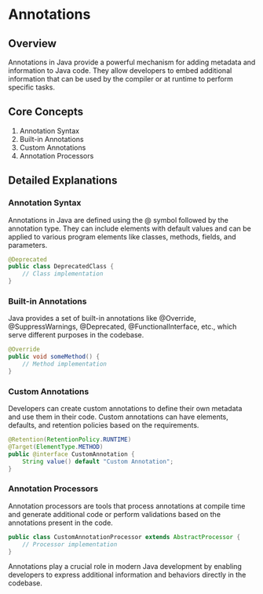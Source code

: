 # Annotations

## Overview
Annotations in Java provide a powerful mechanism for adding metadata and information to Java code. They allow developers to embed additional information that can be used by the compiler or at runtime to perform specific tasks.

## Core Concepts
1. Annotation Syntax
2. Built-in Annotations
3. Custom Annotations
4. Annotation Processors

## Detailed Explanations

### Annotation Syntax
Annotations in Java are defined using the @ symbol followed by the annotation type. They can include elements with default values and can be applied to various program elements like classes, methods, fields, and parameters.

```java
@Deprecated
public class DeprecatedClass {
    // Class implementation
}
```

### Built-in Annotations
Java provides a set of built-in annotations like @Override, @SuppressWarnings, @Deprecated, @FunctionalInterface, etc., which serve different purposes in the codebase.

```java
@Override
public void someMethod() {
    // Method implementation
}
```

### Custom Annotations
Developers can create custom annotations to define their own metadata and use them in their code. Custom annotations can have elements, defaults, and retention policies based on the requirements.

```java
@Retention(RetentionPolicy.RUNTIME)
@Target(ElementType.METHOD)
public @interface CustomAnnotation {
    String value() default "Custom Annotation";
}
```

### Annotation Processors
Annotation processors are tools that process annotations at compile time and generate additional code or perform validations based on the annotations present in the code.

```java
public class CustomAnnotationProcessor extends AbstractProcessor {
    // Processor implementation
}
```

Annotations play a crucial role in modern Java development by enabling developers to express additional information and behaviors directly in the codebase.

